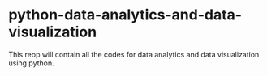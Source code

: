 # python-data-analytics-and-data-visualization
This reop will contain all the codes for data analytics and data visualization using python.
